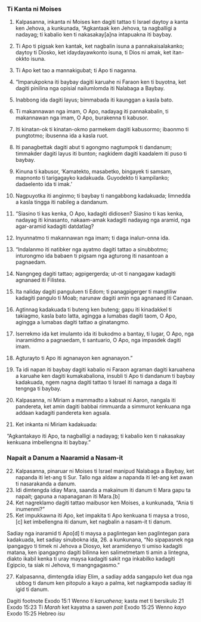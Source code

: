 ### Ti Kanta ni Moises

1. Kalpasanna, inkanta ni Moises ken dagiti tattao ti Israel daytoy a kanta ken Jehova, a kunkunada, “Agkantaak ken Jehova, ta nagballigi a nadayag;
   ti kabalio ken ti nakasakay[a]na intapuakna iti baybay.
2. Ti Apo ti pigsak ken kantak, ket nagbalin isuna a pannakaisalakanko;
   daytoy ti Diosko, ket idaydayawkonto isuna, ti Dios ni amak, ket itan-okkto isuna.
3. Ti Apo ket tao a mannakigubat;
   ti Apo ti naganna.

4. “Imparukpokna iti baybay dagiti karuahe ni Faraon ken ti buyotna, ket dagiti pinilina nga opisial nailumlomda iti Nalabaga a Baybay.
5. Inabbong ida dagiti layus;
   bimmabada iti kaunggan a kasla bato.
6. Ti makannawan nga imam, O Apo, nadayag iti pannakabalin, ti makannawan nga imam, O Apo, burakenna ti kabusor.
7. Iti kinatan-ok ti kinatan-okmo parmekem dagiti kabusormo;
   ibaonmo ti pungtotmo; ibusenna ida a kasla ruot.
8. Iti panagbettak dagiti abut ti agongmo nagtumpok ti dandanum;
   timmakder dagiti layus iti bunton;
   nagkidem dagiti kaadalem iti puso ti baybay.
9. Kinuna ti kabusor, ‘Kamatekto, masabetko, bingayek ti samsam, mapnonto ti tarigagayko kadakuada.
   Guyodekto ti kampilanko; dadaelento ida ti imak.’
10. Nagpuyotka iti anginmo; ti baybay ti nangabbong kadakuada;
    limnedda a kasla tingga iti nabileg a dandanum.

11. “Siasino ti kas kenka, O Apo, kadagiti didiosen?
    Siasino ti kas kenka, nadayag iti kinasanto, nakaam-amak kadagiti nadayag nga aramid, nga agar-aramid kadagiti datdatlag?
12. Inyunnatmo ti makannawan nga imam;
    ti daga inalun-onna ida.

13. “Indalanmo iti natibker nga ayatmo dagiti tattao a sinubbotmo;
    inturongmo ida babaen ti pigsam nga agturong iti nasantoan a pagnaedam.
14. Nangngeg dagiti tattao; agpigergerda;
    ut-ot ti nangagaw kadagiti agnanaed iti Filistea.
15. Ita naliday dagiti panguluen ti Edom;
    ti panagpigerger ti mangtiliw kadagiti pangulo ti Moab;
    narunaw dagiti amin nga agnanaed iti Canaan.
16. Agtinnag kadakuada ti buteng ken buteng;
    gapu iti kinadakkel ti takiagmo, kasla bato latta, agingga a lumabas dagiti taom, O Apo, agingga a lumabas dagiti tattao a ginatangmo.
17. Iserrekmo ida ket imulamto ida iti bukodmo a bantay, ti lugar, O Apo, nga inaramidmo a pagnaedam, ti santuario, O Apo, nga impasdek dagiti imam.
18. Agturayto ti Apo iti agnanayon ken agnanayon.”

19. Ta idi napan iti baybay dagiti kabalio ni Faraon agraman dagiti karuahena a karuahe ken dagiti kumakabaliona, insubli ti Apo ti dandanum ti baybay kadakuada, ngem nagna dagiti tattao ti Israel iti namaga a daga iti tengnga ti baybay.
20. Kalpasanna, ni Miriam a mammadto a kabsat ni Aaron, nangala iti pandereta, ket amin dagiti babbai rimmuarda a simmurot kenkuana nga addaan kadagiti pandereta ken agsala.
21. Ket inkanta ni Miriam kadakuada:

“Agkantakayo iti Apo, ta nagballigi a nadayag;
ti kabalio ken ti nakasakay kenkuana imbellengna iti baybay.”

### Napait a Danum a Naaramid a Nasam-it

22. Kalpasanna, pinaruar ni Moises ti Israel manipud Nalabaga a Baybay, ket napanda iti let-ang ti Sur. Tallo nga aldaw a napanda iti let-ang ket awan ti nasarakanda a danum.
23. Idi dimtengda idiay Mara, saanda a makainum iti danum ti Mara gapu ta napait; gapuna a napanaganan iti Mara.[b]
24. Ket nagreklamo dagiti tattao maibusor ken Moises, a kunkunada, “Ania ti inumenmi?”
25. Ket impukkawna iti Apo, ket impakita ti Apo kenkuana ti maysa a troso,[c] ket imbellengna iti danum, ket nagbalin a nasam-it ti danum.

Sadiay nga inaramid ti Apo[d] ti maysa a paglintegan ken paglintegan para kadakuada, ket sadiay sinubokna ida,
26. a kunkunana, “No sipapasnek nga ipangagyo ti timek ni Jehova a Diosyo, ket aramidenyo ti umiso kadagiti matana, ken ipangagmo dagiti bilinna ken salimetmetam ti amin a lintegna, diakto ikabil kenka ti uray maysa kadagiti sakit nga inkabilko kadagiti Egipcio, ta siak ni Jehova, ti mangngagasmo.”

27. Kalpasanna, dimtengda idiay Elim, a sadiay adda sangapulo ket dua nga ubbog ti danum ken pitopulo a kayo a palma, ket nagkampoda sadiay iti igid ti danum.

Dagiti footnote
Exodo 15:1 Wenno *ti karuahena*; kasta met ti bersikulo 21
Exodo 15:23 Ti *Marah* ket kayatna a sawen *pait*
Exodo 15:25 Wenno *kayo*
Exodo 15:25 Hebreo *isu*